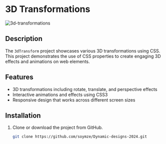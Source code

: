 # 3D Transformations
![3d-transformations](https://github.com/soymze/Dynamic-designs-2024/blob/master/3d-transform.gif)
## Description
The `3dTransform` project showcases various 3D transformations using CSS. This project demonstrates the use of CSS properties to create engaging 3D effects and animations on web elements.

## Features
- 3D transformations including rotate, translate, and perspective effects
- Interactive animations and effects using CSS3
- Responsive design that works across different screen sizes

## Installation
1. Clone or download the project from GitHub.
   ```bash
   git clone https://github.com/soymze/Dynamic-designs-2024.git
